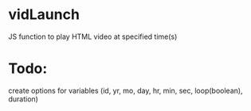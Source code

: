 vidLaunch
=======

JS function to play HTML video at specified time(s)

Todo:
=======
create options for variables (id, yr, mo, day, hr, min, sec, loop(boolean), duration)
